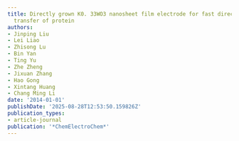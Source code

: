 ```yaml
---
title: Directly grown K0. 33WO3 nanosheet film electrode for fast direct electron
  transfer of protein
authors:
- Jinping Liu
- Lei Liao
- Zhisong Lu
- Bin Yan
- Ting Yu
- Zhe Zheng
- Jixuan Zhang
- Hao Gong
- Xintang Huang
- Chang Ming Li
date: '2014-01-01'
publishDate: '2025-08-28T12:53:50.159826Z'
publication_types:
- article-journal
publication: '*ChemElectroChem*'
---
```

